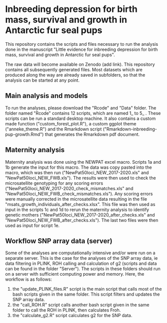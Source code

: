# Inbreeding depression for birth mass, survival and growth in Antarctic fur seal pups

This repository contains the scripts and files necessary to run the analysis done in the manuscript "Little evidence for inbreeding depression for birth mass, survival and growth in Antarctic fur seal pups". 

The raw data will become available on Zenodo (add link). This repository contains all subsequently generated files. Most datasets which are produced along the way are already saved in subfolders, so that the analysis can be started at any point.


## Main analysis and models
To run the analyses, please download the "Rcode" and "Data" folder. The folder named "Rcode" contains 12 scripts, which are named 1_ to 5_ . These scripts can be run a standard desktop machine. It also contains a custom made function ("custom_forest_plot.R"), a custom ggplot theme ("anneke_theme.R") and the Rmarkdown script ("Rmarkdown-inbreeding-pup-growth.Rmd") that generates the Rmarkdown pdf document.

## Maternity analysis
Maternity analysis was done using the NEWPAT excel macro. Scripts 1a and 1b generate the input for this macro. The data was copy pasted into the macro, which was then run ("NewPat50loci_NEW_2017-2020.xls" and "NewPat50loci_NEW_FWB.xls"). The results were then used to check the microsatellite genotyping for any scoring errors ("NewPat50loci_NEW_2017-2020_check_mismatches.xls" and "NewPat50loci_NEW_FWB_check_mismatches.xls"). Any scoring errors were manually corrected in the microsatellite data resulting in the file "msats_growth_individuals_after_checks.xlsx". This file was then used as input in the scripts 1c and 1d to rerun the maternity analysis to identify genetic mothers ("NewPat50loci_NEW_2017-2020_after_checks.xls" and "NewPat50loci_NEW_FWB_after_checks.xls"). The last two files were then used as input for script 1e.

## Workflow SNP array data (server)
Some of the analyses are computationally intensive and/or were run on a separate server. This is the case for the analyses of the SNP array data, ie data filtering in PLINK, ROH calling and calculation of g2 (scripts and data can be found in the folder "Server"). The scripts in these folders should run on a server with sufficient computing power and memory. Here, the workflow is as follows:
1. the "update_PLINK_files.R" script is the main script that calls most of the bash scripts given in the same folder. This script filters and updates the SNP array data.
2. the "call_ROH.R" script calls another bash script given in the same folder to call the ROH in PLINK, then calculates Froh.
3. the "calculate_g2.R" script calculates g2 for the SNP data.


